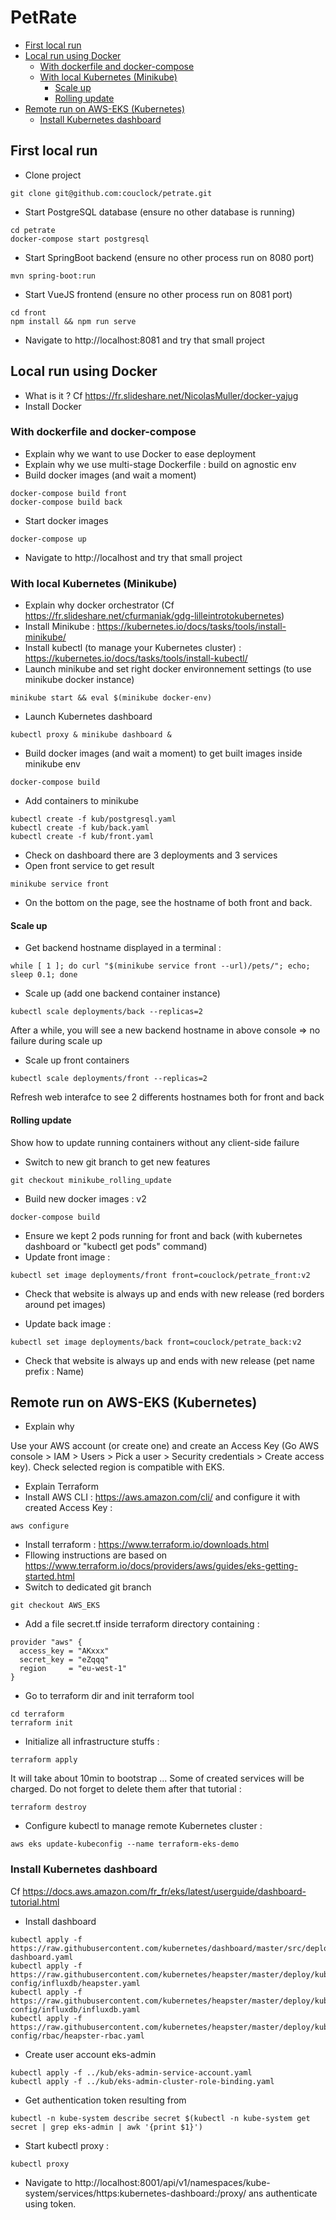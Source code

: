 # PetRate

* [First local run](#first-local-run) 
* [Local run using Docker](#local-run-using-docker) 
  * [With dockerfile and docker-compose](#with-dockerfile-and-docker-compose) 
  * [With local Kubernetes (Minikube)](#with-local-kubernetes-minikube)
    * [Scale up](#scale-up)
    * [Rolling update](#rolling-update)
* [Remote run on AWS-EKS (Kubernetes)](#remote-run-on-aws-eks-kubernetes) 
  * [Install Kubernetes dashboard](#install-kubernetes-dashboard)
  
## First local run

- Clone project

```
git clone git@github.com:couclock/petrate.git
```

- Start PostgreSQL database (ensure no other database is running)

```
cd petrate
docker-compose start postgresql
```

- Start SpringBoot backend (ensure no other process run on 8080 port)

```
mvn spring-boot:run
```

- Start VueJS frontend (ensure no other process run on 8081 port)

```
cd front
npm install && npm run serve
```

- Navigate to http://localhost:8081 and try that small project

## Local run using Docker

- What is it ? Cf https://fr.slideshare.net/NicolasMuller/docker-yajug
- Install Docker

### With dockerfile and docker-compose

- Explain why we want to use Docker to ease deployment
- Explain why we use multi-stage Dockerfile : build on agnostic env
- Build docker images (and wait a moment)

```
docker-compose build front
docker-compose build back
```

- Start docker images

```
docker-compose up
```

- Navigate to http://localhost and try that small project

### With local Kubernetes (Minikube)

- Explain why docker orchestrator (Cf https://fr.slideshare.net/cfurmaniak/gdg-lilleintrotokubernetes)
- Install Minikube : https://kubernetes.io/docs/tasks/tools/install-minikube/
- Install kubectl (to manage your Kubernetes cluster) : https://kubernetes.io/docs/tasks/tools/install-kubectl/
- Launch minikube and set right docker environnement settings (to use minikube docker instance)

```
minikube start && eval $(minikube docker-env)
```

- Launch Kubernetes dashboard

```
kubectl proxy & minikube dashboard &
```

- Build docker images (and wait a moment) to get built images inside minikube env

```
docker-compose build
```

- Add containers to minikube

```
kubectl create -f kub/postgresql.yaml
kubectl create -f kub/back.yaml
kubectl create -f kub/front.yaml
```

- Check on dashboard there are 3 deployments and 3 services
- Open front service to get result

```
minikube service front
```

- On the bottom on the page, see the hostname of both front and back.

#### Scale up

- Get backend hostname displayed in a terminal :

```
while [ 1 ]; do curl "$(minikube service front --url)/pets/"; echo; sleep 0.1; done
```

- Scale up (add one backend container instance)

```
kubectl scale deployments/back --replicas=2
```

After a while, you will see a new backend hostname in above console => no failure during scale up

- Scale up front containers

```
kubectl scale deployments/front --replicas=2
```

Refresh web interafce to see 2 differents hostnames both for front and back

#### Rolling update

Show how to update running containers without any client-side failure

- Switch to new git branch to get new features

```
git checkout minikube_rolling_update
```

- Build new docker images : v2

```
docker-compose build
```

- Ensure we kept 2 pods running for front and back (with kubernetes dashboard or "kubectl get pods" command)
- Update front image :

```
kubectl set image deployments/front front=couclock/petrate_front:v2
```

- Check that website is always up and ends with new release (red borders around pet images)

- Update back image :

```
kubectl set image deployments/back front=couclock/petrate_back:v2
```

- Check that website is always up and ends with new release (pet name prefix : Name)

## Remote run on AWS-EKS (Kubernetes)

- Explain why

Use your AWS account (or create one) and create an Access Key (Go AWS console > IAM > Users > Pick a user > Security credentials > Create access key). Check selected region is compatible with EKS.

- Explain Terraform
- Install AWS CLI : https://aws.amazon.com/cli/ and configure it with created Access Key :
```
aws configure
```

- Install terraform : https://www.terraform.io/downloads.html
- Fllowing instructions are based on https://www.terraform.io/docs/providers/aws/guides/eks-getting-started.html 
- Switch to dedicated git branch

```
git checkout AWS_EKS
```
- Add a file secret.tf inside terraform directory containing :
```
provider "aws" {
  access_key = "AKxxx"
  secret_key = "eZqqq"
  region     = "eu-west-1"
}
```
- Go to terraform dir and init terraform tool
```
cd terraform
terraform init
```
- Initialize all infrastructure stuffs :
```
terraform apply
```
It will take about 10min to bootstrap ... Some of created services will be charged. Do not forget to delete them after that tutorial :
```
terraform destroy
```
- Configure kubectl to manage remote Kubernetes cluster :
```
aws eks update-kubeconfig --name terraform-eks-demo
```

### Install Kubernetes dashboard

Cf https://docs.aws.amazon.com/fr_fr/eks/latest/userguide/dashboard-tutorial.html

- Install dashboard
```
kubectl apply -f https://raw.githubusercontent.com/kubernetes/dashboard/master/src/deploy/recommended/kubernetes-dashboard.yaml
kubectl apply -f https://raw.githubusercontent.com/kubernetes/heapster/master/deploy/kube-config/influxdb/heapster.yaml
kubectl apply -f https://raw.githubusercontent.com/kubernetes/heapster/master/deploy/kube-config/influxdb/influxdb.yaml
kubectl apply -f https://raw.githubusercontent.com/kubernetes/heapster/master/deploy/kube-config/rbac/heapster-rbac.yaml
```
- Create user account eks-admin
```
kubectl apply -f ../kub/eks-admin-service-account.yaml
kubectl apply -f ../kub/eks-admin-cluster-role-binding.yaml
```
- Get authentication token resulting from
```
kubectl -n kube-system describe secret $(kubectl -n kube-system get secret | grep eks-admin | awk '{print $1}')
```
- Start kubectl proxy :
```
kubectl proxy
```
- Navigate to http://localhost:8001/api/v1/namespaces/kube-system/services/https:kubernetes-dashboard:/proxy/ ans authenticate using token.
